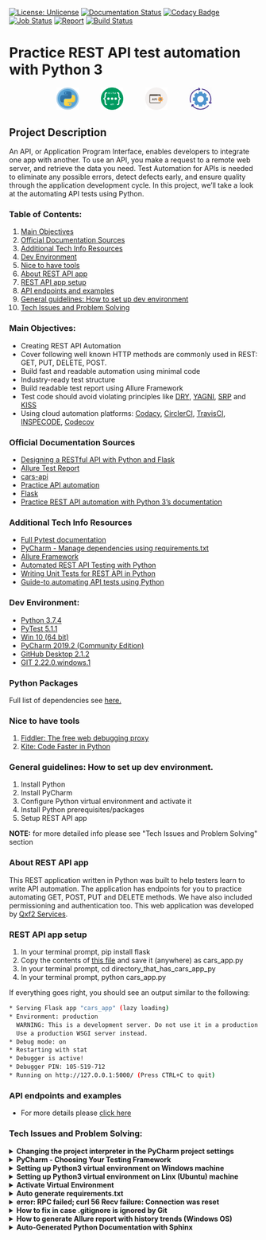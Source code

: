 [![License: Unlicense](https://img.shields.io/badge/license-Unlicense-blue.svg)](http://unlicense.org/)
[![Documentation Status](https://readthedocs.org/projects/practice-rest-api-automation-with-python-3/badge/?version=latest)](https://practice-rest-api-automation-with-python-3.readthedocs.io/en/latest/?badge=latest)
[![Codacy Badge](https://api.codacy.com/project/badge/Grade/0a3c971aa10e4e93b15944480cbf9b15)](https://www.codacy.com/manual/ikostan/REST_API_AUTOMATION?utm_source=github.com&amp;utm_medium=referral&amp;utm_content=ikostan/REST_API_AUTOMATION&amp;utm_campaign=Badge_Grade)
[![Job Status](https://inspecode.rocro.com/badges/github.com/ikostan/REST_API_AUTOMATION/status?token=7Zs_YsesnPupoK5eFy0uLj0wOxa-2Om5_GYUKnSpvJA&branch=master)](https://inspecode.rocro.com/jobs/github.com/ikostan/REST_API_AUTOMATION/latest?completed=true&branch=master)
[![Report](https://inspecode.rocro.com/badges/github.com/ikostan/REST_API_AUTOMATION/report?token=7Zs_YsesnPupoK5eFy0uLj0wOxa-2Om5_GYUKnSpvJA&branch=master)](https://inspecode.rocro.com/reports/github.com/ikostan/REST_API_AUTOMATION/branch/master/summary)
[![Build Status](https://travis-ci.org/ikostan/REST_API_AUTOMATION.svg?branch=master)](https://travis-ci.org/ikostan/REST_API_AUTOMATION)


# Practice REST API test automation with Python 3

<div align="center"> 
<img width="9%" height="9%" src="https://github.com/ikostan/REST_API_AUTOMATION/blob/master/files/python-icon-18.jpg" hspace="20">
<img width="9%" height="9%" src="https://github.com/ikostan/REST_API_AUTOMATION/blob/master/files/rest-api-icon-8.jpg" hspace="20">
<img width="9%" height="9%" src="https://github.com/ikostan/REST_API_AUTOMATION/blob/master/files/iconfinder_api-code-window_532742.png" hspace="20">
<img width="9%" height="9%" src="https://github.com/ikostan/REST_API_AUTOMATION/blob/master/files/build-devops-automation-recycle_code-refresh_settings-preferences-512.png" hspace="20">
</div>

## Project Description

An API, or Application Program Interface, enables developers to integrate one app with another. To use an API, you make a request to a remote web server, and retrieve the data you need. Test Automation for APIs is needed to eliminate any possible errors, detect defects early, and ensure quality through the application development cycle. In this project, we’ll take a look at the automating API tests using Python.

### Table of Contents:<br/>

1. <a href="#main_objectives">Main Objectives</a>
2. <a href="#official_documentation_sources">Official Documentation Sources</a>
3. <a href="#additional_tech_info_resources">Additional Tech Info Resources</a>
4. <a href="#dev_env">Dev Environment</a>
5. <a href="#tools">Nice to have tools</a>
6. <a href="#about">About REST API app</a>
7. <a href="#setup">REST API app setup</a>
8. <a href="#endpoints">API endpoints and examples</a>
9. <a href="#guidelines">General guidelines: How to set up dev environment</a>
10. <a href="#tech_issues">Tech Issues and Problem Solving</a>

### Main Objectives:<br/>
<a id="main_objectives"></a>

- Creating REST API Automation
- Cover following well known HTTP methods are commonly used in REST: GET, PUT, DELETE, POST.
- Build fast and readable automation using minimal code
- Industry-ready test structure
- Build readable test report using Allure Framework
- Test code should avoid violating principles like [DRY](https://en.wikipedia.org/wiki/Don%27t_repeat_yourself), [YAGNI](https://en.wikipedia.org/wiki/You_aren%27t_gonna_need_it), [SRP](https://en.wikipedia.org/wiki/Single_responsibility_principle) and [KISS](https://en.wikipedia.org/wiki/KISS_principle)
- Using cloud automation platforms: [Codacy](https://www.codacy.com/), [CirclerCI](https://circleci.com), [TravisCI](https://travis-ci.org), [INSPECODE](https://inspecode.rocro.com), [Codecov](https://codecov.io)

### Official Documentation Sources<br/>
<a id="official_documentation_sources"></a>

- [Designing a RESTful API with Python and Flask](https://blog.miguelgrinberg.com/post/designing-a-restful-api-with-python-and-flask)
- [Allure Test Report](http://allure.qatools.ru/)
- [cars-api](https://github.com/qxf2/cars-api)
- [Practice API automation](http://35.167.62.251/)
- [Flask](https://www.fullstackpython.com/flask.html)
- [Practice REST API automation with Python 3’s documentation](https://practice-rest-api-automation-with-python-3.readthedocs.io/en/latest/?badge=latest)

### Additional Tech Info Resources<br/>
<a id="additional_tech_info_resources"></a>

- [Full Pytest documentation](http://doc.pytest.org/en/latest/contents.html)
- [PyCharm - Manage dependencies using requirements.txt](https://www.jetbrains.com/help/pycharm/managing-dependencies.html)
- [Allure Framework](https://docs.qameta.io/allure/)
- [Automated REST API Testing with Python](https://dev.to/dowenb/automated-rest-api-testing-with-python-2jm5)
- [Writing Unit Tests for REST API in Python](https://hackernoon.com/writing-unit-tests-for-rest-api-in-python-web-application-2e675a601a53)
- [Guide-to automating API tests using Python](https://www.grossum.com/blog/beginner-s-guide-to-automating-api-tests-using-python)

### Dev Environment:<br/>
<a id="dev_env"></a>

- [Python 3.7.4](https://www.python.org/downloads/release/python-374/)
- [PyTest 5.1.1](https://pypi.org/project/pytest/)
- [Win 10 (64 bit)](https://www.microsoft.com/en-ca/software-download/windows10)
- [PyCharm 2019.2 (Community Edition)](https://www.jetbrains.com/pycharm/download/#section=windows)
- [GitHub Desktop 2.1.2](https://desktop.github.com/)
- [GIT 2.22.0.windows.1](https://git-scm.com/download/win)

### Python Packages
Full list of dependencies see [here.](https://github.com/ikostan/REST_API_AUTOMATION/blob/master/requirements.txt)

### Nice to have tools
<a id="tools"></a>

1. [Fiddler: The free web debugging proxy](https://www.telerik.com/fiddler)
2. [Kite: Code Faster in Python](https://kite.com/)

### General guidelines: How to set up dev environment.<br/>
<a id="guidelines"></a>

1. Install Python
2. Install PyCharm
3. Configure Python virtual environment and activate it
4. Install Python prerequisites/packages
5. Setup REST API app

**NOTE:** for more detailed info please see "Tech Issues and Problem Solving" section<br/>

### About REST API app
<a id="about"></a>
This REST application written in Python was built to help testers learn to write API automation. The application has endpoints for you to practice automating GET, POST, PUT and DELETE methods. We have also included permissioning and authentication too. This web application was developed by [Qxf2 Services](https://www.qxf2.com/?utm_source=carsapi&utm_medium=click&utm_campaign=From%20carspai).

### REST API app setup
<a id="setup"></a>

1. In your terminal prompt, pip install flask
2. Copy the contents of [this file](https://github.com/qxf2/cars-api/blob/master/cars_app.py) and save it (anywhere) as cars_app.py
3. In your terminal prompt, cd directory_that_has_cars_app_py
4. In your terminal prompt, python cars_app.py

If everything goes right, you should see an output similar to the following:
```bash
* Serving Flask app "cars_app" (lazy loading)
* Environment: production
  WARNING: This is a development server. Do not use it in a production deployment.
  Use a production WSGI server instead.
* Debug mode: on
* Restarting with stat
* Debugger is active!
* Debugger PIN: 105-519-712
* Running on http://127.0.0.1:5000/ (Press CTRL+C to quit)
```

### API endpoints and examples
<a id="endpoints"></a>

- For more details please [click here](https://practice-rest-api-automation-with-python-3.readthedocs.io/en/latest/cars_app.html)

### Tech Issues and Problem Solving:<br/>
<a id="tech_issues"></a>

<details>
  <summary><b>Changing the project interpreter in the PyCharm project settings</b></summary>

1. In the **Settings/Preferences dialog** (Ctrl+Alt+S), select **Project <project name> | Project Interpreter**.
2. Expand the list of the available interpreters and click the **Show All** link.
3. Select the target interpreter. When PyCharm stops supporting any of the outdated Python versions, the corresponding project interpreter is marked as unsupported.
4. The Python interpreter name specified in the **Name** field, becomes visible in the list of available interpreters. Click **OK** to apply the changes.

For more info please [check here](https://www.jetbrains.com/help/pycharm/configuring-python-interpreter.html)
</details>

<details>
  <summary><b>PyCharm - Choosing Your Testing Framework</b></summary>
 
1. Open the Settings/Preferences dialog, and under the node Tools, click the page **Python Integrated Tools**.
2. On this page, click the **Default Test Runner** field.
3. Choose the desired test runner:

<div align="center"> 
<img width="60%" height="60%" src="https://github.com/ikostan/SELENIUM_WEBDRIVER_WORKING_WITH_ELEMENTS/blob/master/testing_selenium_capabilities/img/py_choosing_test_runner.png" hspace="20">
</div>

For more info please see [Enable Pytest for you project](https://www.jetbrains.com/help/pycharm/pytest.html)
</details>

<details>
  <summary><b>Setting up Python3 virtual environment on Windows machine</b></summary>

1. open CMD<br/>
2. navigate to project directory, for example:<br/> 
```bash
cd C:\Users\superadmin\Desktop\Python\CodinGame
```
3. run following command:<br/> 
```bash 
pip install virtualenv
```
4. run following command:<br/> 
```bash 
virtualenv venv --python=python
```
</details>

<details>
  <summary><b>Setting up Python3 virtual environment on Linx (Ubuntu) machine</b></summary>

### How to install virtualenv:

1. Install **pip** first
```bash
    sudo apt-get install python3-pip
```

2. Then install **virtualenv** using pip3
```bash
    sudo pip3 install virtualenv
```

3. Now create a virtual environment
```bash
    virtualenv venv
```
>you can use any name insted of **venv**

4. You can also use a Python interpreter of your choice:

```bash
    virtualenv -p /usr/bin/python2.7 venv
```

5. Active your virtual environment:

 ```bash
    source venv/bin/activate
```

6. Using fish shell:

```bash
    source venv/bin/activate.fish
```

7. To deactivate:

```bash
    deactivate
```

8. Create virtualenv using Python3:

```bash
    virtualenv -p python3 myenv
```

9. Instead of using virtualenv you can use this command in Python3:

```bash
    python3 -m venv myenv
```

[Source](https://gist.github.com/frfahim/73c0fad6350332cef7a653bcd762f08d)
</details>

<details>
  <summary><b>Activate Virtual Environment</b></summary>

In a newly created virtualenv there will be a bin/activate shell script. For Windows systems, activation scripts are provided for CMD.exe and Powershell.

1. Open Terminal
2. Run: \path\to\env\Scripts\activate 
  
[Source](https://pypi.org/project/virtualenv/1.8.2/)
</details>

<details>
  <summary><b>Auto generate requirements.txt</b></summary>

Any application typically has a set of dependencies that are required for that application to work. The requirements file is a way to specify and install specific set of package dependencies at once.<br/>
Use pip’s freeze command to generate a requirements.txt file for your project:
```bash
pip freeze > requirements.txt
```

If you save this in requirements.txt, you can follow this guide: [PyCharm - Manage dependencies using requirements.txt](https://www.jetbrains.com/help/pycharm/managing-dependencies.html), or you can:<br/>
   
```bash
pip install -r requirements.txt
```   
[Source](https://www.idiotinside.com/2015/05/10/python-auto-generate-requirements-txt/)
</details>

<details>
  <summary><b>error: RPC failed; curl 56 Recv failure: Connection was reset</b></summary>

1. Open Git Bash<br/>
2. Run: "git config --global http.postBuffer 157286400" 
  
[Source](https://stackoverflow.com/questions/36940425/gitlab-push-failed-error)
</details>

<details>
  <summary><b>How to fix in case .gitignore is ignored by Git</b></summary>

Even if you haven't tracked the files so far, Git seems to be able to "know" about them even after you add them to .gitignore<br/> 

**NOTE:**

- First commit your current changes, or you will lose them.
- Then run the following commands from the top folder of your Git repository:

```bash 
git rm -r --cached .
git add .
git commit -m "fixed untracked files"
```
</details>

<details>
  <summary><b>How to generate Allure report with history trends (Windows OS)</b></summary>

<br/>Step by step:

1. Run tests from pytest using following arguments: -v --alluredir=allure-results
2. Copy '.\allure-report\history\' folder into '.\allure-results\history\'
3. Run: allure generate .\allure-results\ -o .\allure-report\ --clean
4. Following output should appear: Report successfully generated to .\allure-report
5. Run: allure open .\allure-report\

[Source](https://github.com/allure-framework/allure2/issues/813)
</details>

<details>
  <summary><b>Auto-Generated Python Documentation with Sphinx</b></summary>

<br/>Step by step:

1. Open CMD
2. Go to docs directory
3. Run: make clean
4. Run: make html

[Source](https://www.youtube.com/watch?v=b4iFyrLQQh4)
</details>

